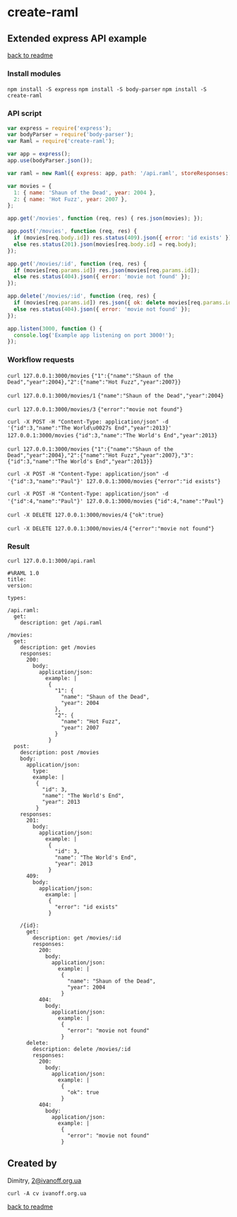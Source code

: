 # create-raml

## Extended express API example

[back to readme](../README.md)


### Install modules

```npm install -S express```
```npm install -S body-parser```
```npm install -S create-raml```


### API script

```javascript
var express = require('express');
var bodyParser = require('body-parser');
var Raml = require('create-raml');

var app = express();
app.use(bodyParser.json());

var raml = new Raml({ express: app, path: '/api.raml', storeResponses: true, guessAll: true });

var movies = {
  1: { name: 'Shaun of the Dead', year: 2004 },
  2: { name: 'Hot Fuzz', year: 2007 },
};

app.get('/movies', function (req, res) { res.json(movies); });

app.post('/movies', function (req, res) {
  if (movies[req.body.id]) res.status(409).json({ error: 'id exists' });
  else res.status(201).json(movies[req.body.id] = req.body);
});

app.get('/movies/:id', function (req, res) {
  if (movies[req.params.id]) res.json(movies[req.params.id]);
  else res.status(404).json({ error: 'movie not found' });
});

app.delete('/movies/:id', function (req, res) {
  if (movies[req.params.id]) res.json({ ok: delete movies[req.params.id] });
  else res.status(404).json({ error: 'movie not found' });
});

app.listen(3000, function () {
  console.log('Example app listening on port 3000!');
});
```


### Workflow requests

```curl 127.0.0.1:3000/movies```
`{"1":{"name":"Shaun of the Dead","year":2004},"2":{"name":"Hot Fuzz","year":2007}}`

```curl 127.0.0.1:3000/movies/1```
`{"name":"Shaun of the Dead","year":2004}`

```curl 127.0.0.1:3000/movies/3```
`{"error":"movie not found"}`

```curl -X POST -H "Content-Type: application/json" -d '{"id":3,"name":"The World\u0027s End","year":2013}' 127.0.0.1:3000/movies```
`{"id":3,"name":"The World's End","year":2013}`

```curl 127.0.0.1:3000/movies```
`{"1":{"name":"Shaun of the Dead","year":2004},"2":{"name":"Hot Fuzz","year":2007},"3":{"id":3,"name":"The World's End","year":2013}}`

```curl -X POST -H "Content-Type: application/json" -d '{"id":3,"name":"Paul"}' 127.0.0.1:3000/movies```
`{"error":"id exists"}`

```curl -X POST -H "Content-Type: application/json" -d '{"id":4,"name":"Paul"}' 127.0.0.1:3000/movies```
`{"id":4,"name":"Paul"}`

```curl -X DELETE 127.0.0.1:3000/movies/4```
`{"ok":true}`

```curl -X DELETE 127.0.0.1:3000/movies/4```
`{"error":"movie not found"}`


### Result

```curl 127.0.0.1:3000/api.raml```

```
#%RAML 1.0
title: 
version: 

types:

/api.raml:
  get:
    description: get /api.raml

/movies:
  get:
    description: get /movies
    responses:
      200:
        body:
          application/json:
            example: |
             {
               "1": {
                 "name": "Shaun of the Dead",
                 "year": 2004
               },
               "2": {
                 "name": "Hot Fuzz",
                 "year": 2007
               }
             }
  post:
    description: post /movies
    body:
      application/json:
        type: 
        example: |
         {
           "id": 3,
           "name": "The World's End",
           "year": 2013
         }
    responses:
      201:
        body:
          application/json:
            example: |
             {
               "id": 3,
               "name": "The World's End",
               "year": 2013
             }
      409:
        body:
          application/json:
            example: |
             {
               "error": "id exists"
             }
    
    /{id}:
      get:
        description: get /movies/:id
        responses:
          200:
            body:
              application/json:
                example: |
                 {
                   "name": "Shaun of the Dead",
                   "year": 2004
                 }
          404:
            body:
              application/json:
                example: |
                 {
                   "error": "movie not found"
                 }
      delete:
        description: delete /movies/:id
        responses:
          200:
            body:
              application/json:
                example: |
                 {
                   "ok": true
                 }
          404:
            body:
              application/json:
                example: |
                 {
                   "error": "movie not found"
                 }
```

## Created by

Dimitry, 2@ivanoff.org.ua

```curl -A cv ivanoff.org.ua```


[back to readme](../README.md)
